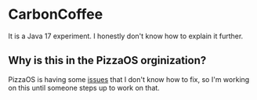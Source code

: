 # CarbonCoffee
It is a Java 17 experiment. I honestly don't know how to explain it further.

## Why is this in the PizzaOS orginization?
PizzaOS is having some [issues](https://github.com/pzos/PizzaOS/issues/1) that I don't know how to fix, so I'm working on this until someone steps up to work on that.
